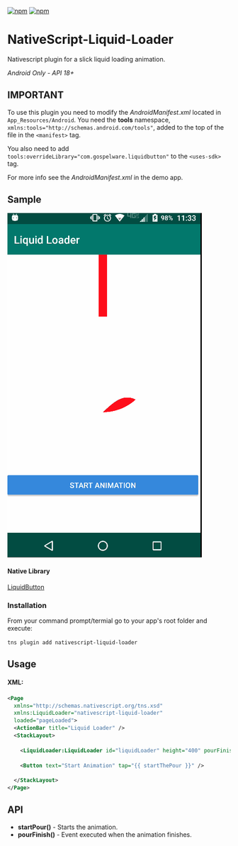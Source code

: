[![npm](https://img.shields.io/npm/v/nativescript-liquid-loader.svg)](https://www.npmjs.com/package/nativescript-liquid-loader)
[![npm](https://img.shields.io/npm/dt/nativescript-liquid-loader.svg?label=npm%20downloads)](https://www.npmjs.com/package/nativescript-liquid-loader)

# NativeScript-Liquid-Loader
Nativescript plugin for a slick liquid loading animation.

*Android Only - API 18+*

## IMPORTANT
To use this plugin you need to modify the *AndroidManifest.xml* located in `App_Resources/Android`.
You need the **tools** namespace, `xmlns:tools="http://schemas.android.com/tools"`, added to the top of the file in the `<manifest>` tag.

 You also need to add `tools:overrideLibrary="com.gospelware.liquidbutton"` to the `<uses-sdk>` tag.

 For more info see the *AndroidManifest.xml* in the demo app.



## Sample

![Demo](./screens/liquid.gif)

#### Native Library
[LiquidButton](https://github.com/yoruriko/LiquidButton)

### Installation
From your command prompt/termial go to your app's root folder and execute:

`tns plugin add nativescript-liquid-loader`

## Usage
#### XML:
```XML
<Page 
  xmlns="http://schemas.nativescript.org/tns.xsd" 
  xmlns:LiquidLoader="nativescript-liquid-loader" 
  loaded="pageLoaded">
  <ActionBar title="Liquid Loader" />
  <StackLayout>

    <LiquidLoader:LiquidLoader id="liquidLoader" height="400" pourFinish="{{ pourFinished }}" />

    <Button text="Start Animation" tap="{{ startThePour }}" />

  </StackLayout>
</Page>

```

## API

- **startPour()** - Starts the animation.
- **pourFinish()** - Event executed when the animation finishes.